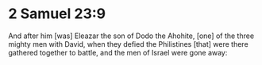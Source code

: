 # 2 Samuel 23:9

And after him [was] Eleazar the son of Dodo the Ahohite, [one] of the three mighty men with David, when they defied the Philistines [that] were there gathered together to battle, and the men of Israel were gone away: